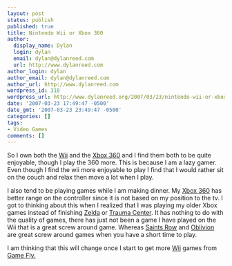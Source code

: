 ```yaml
---
layout: post
status: publish
published: true
title: Nintendo Wii or Xbox 360
author:
  display_name: Dylan
  login: dylan
  email: dylan@dylanreed.com
  url: http://www.dylanreed.com
author_login: dylan
author_email: dylan@dylanreed.com
author_url: http://www.dylanreed.com
wordpress_id: 318
wordpress_url: http://www.dylanreed.org/2007/03/23/nintendo-wii-or-xbox-360/
date: '2007-03-23 17:49:47 -0500'
date_gmt: '2007-03-23 23:49:47 -0500'
categories: []
tags:
- Video Games
comments: []
---
```

<p>So I own both the <a href="http://www.amazon.com/Nintendo-LU308684100-Wii/dp/B0009VXBAQ/ref=pd_bbs_sr_1/002-3393638-4322433?ie=UTF8&s=videogames&qid=1174693605&sr=8-1">Wii</a> and the <a href="http://www.amazon.com/Xbox-Console-20GB-Hard-Drive/dp/B000B43OY4/ref=pd_bbs_sr_1/002-3393638-4322433?ie=UTF8&s=videogames&qid=1174693629&sr=1-1">Xbox 360</a> and I find them both to be quite enjoyable, though I play the 360 more. This is because I am a lazy gamer. Even though I find the wii more enjoyable to play I find that I would rather sit on the couch and relax then move a lot when I play.</p>
<p>I also tend to be playing games while I am making dinner. My <a href="http://www.amazon.com/Xbox-Console-20GB-Hard-Drive/dp/B000B43OY4/ref=pd_bbs_sr_1/002-3393638-4322433?ie=UTF8&s=videogames&qid=1174693629&sr=1-1">Xbox 360</a> has better range on the controller since it is not based on my position to the tv. I got to thinking about this when I realized that I was playing my older Xbox games instead of finishing <a href="http://www.amazon.com/Legend-Zelda-Twilight-Princess/dp/B000FQBPCQ/ref=pd_bbs_sr_2/002-3393638-4322433?ie=UTF8&s=videogames&qid=1174693664&sr=1-2">Zelda</a> or <a href="http://www.amazon.com/Wii-TC700011-Trauma-Center-Opinion/dp/B000GPW2QO/ref=pd_bbs_1/002-3393638-4322433?ie=UTF8&s=videogames&qid=1174693686&sr=1-1">Trauma Center</a>. It has nothing to do with the quality of games, there has just not been a game I have played on the Wii that is a great screw around game. Whereas <a href="http://www.amazon.com/THQ-752919550021-Saints-Row/dp/B000BLM5PG/ref=pd_bbs_sr_1/002-3393638-4322433?ie=UTF8&s=videogames&qid=1174693703&sr=1-1">Saints Row</a> and <a href="http://www.amazon.com/Bethesda-39013-Elder-Scrolls-Oblivion/dp/B000GE7O9K/ref=pd_bbs_sr_1/002-3393638-4322433?ie=UTF8&s=videogames&qid=1174693721&sr=1-1">Oblivion</a> are great screw around games when you have a short time to play.</p>
<p>I am thinking that this will change once I start to get more <a href="http://www.amazon.com/Nintendo-LU308684100-Wii/dp/B0009VXBAQ/ref=pd_bbs_sr_1/002-3393638-4322433?ie=UTF8&s=videogames&qid=1174693605&sr=8-1">Wii</a> games from <a href="http://www.gamefly.com">Game Fly.</a></p>
